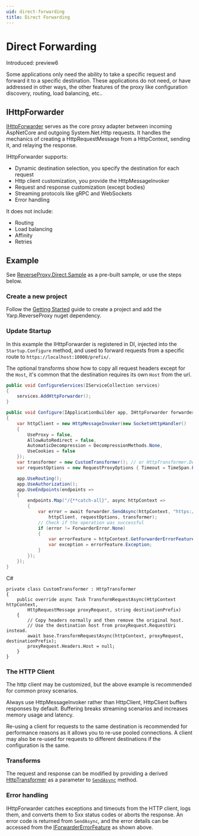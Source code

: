 ```yaml
---
uid: direct-forwarding
title: Direct Forwarding
---
```


# Direct Forwarding

Introduced: preview6

Some applications only need the ability to take a specific request and forward it to a specific destination. These applications do not need, or have addressed in other ways, the other features of the proxy like configuration discovery, routing, load balancing, etc..

## IHttpForwarder

[IHttpForwarder](xref:Yarp.ReverseProxy.Forwarder.IHttpForwarder) serves as the core proxy adapter between incoming AspNetCore and outgoing System.Net.Http requests. It handles the mechanics of creating a HttpRequestMessage from a HttpContext, sending it, and relaying the response.

IHttpForwarder supports:
- Dynamic destination selection, you specify the destination for each request
- Http client customization, you provide the HttpMessageInvoker
- Request and response customization (except bodies)
- Streaming protocols like gRPC and WebSockets
- Error handling

It does not include:
- Routing
- Load balancing
- Affinity
- Retries

## Example

See [ReverseProxy.Direct.Sample](https://github.com/microsoft/reverse-proxy/tree/release/latest/samples/ReverseProxy.Direct.Sample) as a pre-built sample, or use the steps below.

### Create a new project

Follow the [Getting Started](xref:getting-started) guide to create a project and add the Yarp.ReverseProxy nuget dependency.

### Update Startup

In this example the IHttpForwarder is registered in DI, injected into the `Startup.Configure` method, and used to forward requests from a specific route to `https://localhost:10000/prefix/`.

The optional transforms show how to copy all request headers except for the `Host`, it's common that the destination requires its own `Host` from the url.

```C#
public void ConfigureServices(IServiceCollection services)
{
    services.AddHttpForwarder();
}

public void Configure(IApplicationBuilder app, IHttpForwarder forwarder)
{
    var httpClient = new HttpMessageInvoker(new SocketsHttpHandler()
    {
        UseProxy = false,
        AllowAutoRedirect = false,
        AutomaticDecompression = DecompressionMethods.None,
        UseCookies = false
    });
    var transformer = new CustomTransformer(); // or HttpTransformer.Default;
    var requestOptions = new RequestProxyOptions { Timeout = TimeSpan.FromSeconds(100) };

    app.UseRouting();
    app.UseAuthorization();
    app.UseEndpoints(endpoints =>
    {
        endpoints.Map("/{**catch-all}", async httpContext =>
        {
            var error = await forwarder.SendAsync(httpContext, "https://localhost:10000/",
                httpClient, requestOptions, transformer);
            // Check if the operation was successful
            if (error != ForwarderError.None)
            {
                var errorFeature = httpContext.GetForwarderErrorFeature();
                var exception = errorFeature.Exception;
            }
        });
    });
}
```
C#
```
private class CustomTransformer : HttpTransformer
{
    public override async Task TransformRequestAsync(HttpContext httpContext,
        HttpRequestMessage proxyRequest, string destinationPrefix)
    {
        // Copy headers normally and then remove the original host.
        // Use the destination host from proxyRequest.RequestUri instead.
        await base.TransformRequestAsync(httpContext, proxyRequest, destinationPrefix);
        proxyRequest.Headers.Host = null;
    }
}
```

### The HTTP Client

The http client may be customized, but the above example is recommended for common proxy scenarios.

Always use HttpMessageInvoker rather than HttpClient, HttpClient buffers responses by default. Buffering breaks streaming scenarios and increases memory usage and latency.

Re-using a client for requests to the same destination is recommended for performance reasons as it allows you to re-use pooled connections. A client may also be re-used for requests to different destinations if the configuration is the same.

### Transforms

The request and response can be modified by providing a derived [HttpTransformer](xref:Yarp.ReverseProxy.Forwarder.HttpTransformer) as a parameter to [`SendAsync`](xref:Yarp.ReverseProxy.Forwarder.IHttpForwarder) method.

### Error handling

IHttpForwarder catches exceptions and timeouts from the HTTP client, logs them, and converts them to 5xx status codes or aborts the response. An error code is returned from `SendAsync`, and the error details can be accessed from the [IForwarderErrorFeature](xref:Yarp.ReverseProxy.Forwarder.IForwarderErrorFeature) as shown above.
